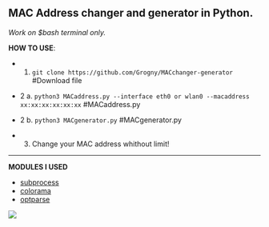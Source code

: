 
**MAC Address changer and generator in Python.**
-
*Work on $bash terminal only.*

**HOW TO USE**:

- 1. ``git clone https://github.com/Grogny/MACchanger-generator`` #Download file 

- 2 a. ``python3 MACaddress.py --interface eth0 or wlan0 --macaddress xx:xx:xx:xx:xx:xx`` #MACaddress.py

- 2 b. ``python3 MACgenerator.py`` #MACgenerator.py

- 3. Change your MAC address whithout limit!

---
**MODULES I USED**

- <a href="https://docs.python.org/3/library/subprocess.html"> subprocess</a>
- <a href="https://super-devops.readthedocs.io/en/latest/misc.html"> colorama</a>
- <a href="https://docs.python.org/3/library/optparse.html"> optparse</a>
  
<img src="https://media.fs.com/images/community/upload/kindEditor/202104/12/l-adresse-mac-1618209718-GYzYSMPm46.jpg">
